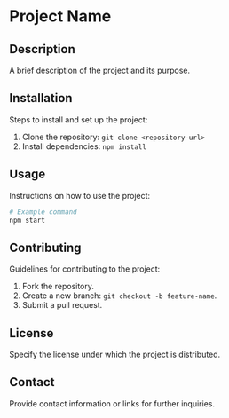 # Project Name

## Description
A brief description of the project and its purpose.

## Installation
Steps to install and set up the project:
1. Clone the repository: `git clone <repository-url>`
2. Install dependencies: `npm install`

## Usage
Instructions on how to use the project:
```bash
# Example command
npm start
```

## Contributing
Guidelines for contributing to the project:
1. Fork the repository.
2. Create a new branch: `git checkout -b feature-name`.
3. Submit a pull request.

## License
Specify the license under which the project is distributed.

## Contact
Provide contact information or links for further inquiries.